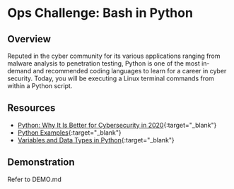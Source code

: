 # Ops Challenge: Bash in Python

## Overview

Reputed in the cyber community for its various applications ranging from malware analysis to penetration testing, Python is one of the most in-demand and recommended coding languages to learn for a career in cyber security. Today, you will be executing a Linux terminal commands from within a Python script.

## Resources

- [Python: Why It Is Better for Cybersecurity in 2020](https://www.cybrary.it/blog/python-why-it-is-better-for-cybersecurity-in-2020/){:target="_blank"}
- [Python Examples](https://www.w3schools.com/python/python_examples.asp){:target="_blank"}
- [Variables and Data Types in Python](https://www.edureka.co/blog/variables-and-data-types-in-python/#1){:target="_blank"}

## Demonstration

Refer to DEMO.md 
